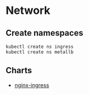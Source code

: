 # Network

## Create namespaces
```shell
kubectl create ns ingress
kubectl create ns metallb
```

## Charts
- [nginx-ingress](./nginx-ingress/README.md)
